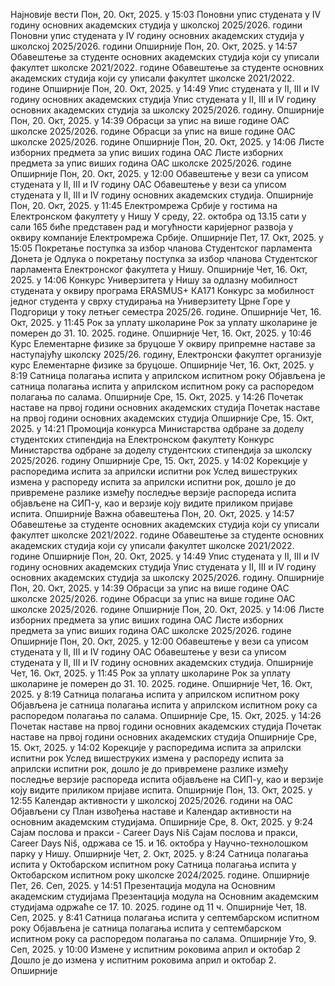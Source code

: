 Најновије вести
Пон, 20. Окт, 2025. у 15:03
Поновни упис студената у IV годину основних академских студија у школској 2025/2026. години
Поновни упис студената у IV годину основних академских студија у школској 2025/2026. години
Опширније
Пон, 20. Окт, 2025. у 14:57
Обавештење за студенте основних академских студија који су уписали факултет школске 2021/2022. године
Обавештење за студенте основних академских студија који су уписали факултет школске 2021/2022. године
Опширније
Пон, 20. Окт, 2025. у 14:49
Упис студената у II, III и IV годину основних академских студија
Упис студената у II, III и IV годину основних академских студија за школску 2025/2026. годину.
Опширније
Пон, 20. Окт, 2025. у 14:39
Обрасци за упис на више године ОАС школске 2025/2026. године
Обрасци за упис на више године ОАС школске 2025/2026. године
Опширније
Пон, 20. Окт, 2025. у 14:06
Листе изборних предмета за упис виших година ОАС
Листе изборних предмета за упис виших година ОАС школске 2025/2026. године
Опширније
Пон, 20. Окт, 2025. у 12:00
Обавештење у вези са уписом студената у II, III и IV годину ОАС
Обавештење у вези са уписом студената у II, III и IV годину основних академских студија.
Опширније
Пон, 20. Окт, 2025. у 11:45
Електромрежа Србије у гостима на Електронском факултету у Нишу
У среду, 22. октобра од 13.15 сати у сали 165 биће представен рад и могућности каријерног развоја у оквиру компаније Електромрежа Србије.
Опширније
Пет, 17. Окт, 2025. у 15:05
Покретање поступка за избор чланова Студентског парламента
Донета је Одлука о покретању поступка за избор чланова Студентског парламента Електронског факултета у Нишу.
Опширније
Чет, 16. Окт, 2025. у 14:06
Конкурс Универзитета у Нишу за одлазну мобилност студената у оквиру програма ЕRASMUS+ КА171
Конкурс за мобилност једног студента у сврху студирања на Универзитету Црне Горе у Подгорици у току летњег семестра 2025/26. године.
Опширније
Чет, 16. Окт, 2025. у 11:45
Рок за уплату школарине
Рок за уплату школарине је померен до 31. 10. 2025. године.
Опширније
Чет, 16. Окт, 2025. у 10:46
Курс Елементарне физике за бруцоше
У оквиру припремне наставе за наступајућу школску 2025/26. годину, Електронски факултет организује курс Елементарне физике за бруцоше.
Опширније
Чет, 16. Окт, 2025. у 8:19
Сатница полагања испита у априлском испитном року
Објављена је сатница полагања испита у априлском испитном року са распоредом полагања по салама.
Опширније
Сре, 15. Окт, 2025. у 14:26
Почетак наставе на првој години основних академских студија
Почетак наставе на првој години основних академских студија
Опширније
Сре, 15. Окт, 2025. у 14:21
Промоција конкурса Министарства одбране за доделу студентских стипендија на Електронском факултету
Конкурс Министарства одбране за доделу студентских стипендија за школску 2025/2026. годину
Опширније
Сре, 15. Окт, 2025. у 14:02
Корекције у распоредима испита за априлски испитни рок
Услед вишеструких измена у распореду испита за априлски испитни рок, дошло је до привремене разлике између последње верзије распореда испита објављене на СИП-у, као и верзије коју видите приликом пријаве испита.
Опширније
Важна обавештења
Пон, 20. Окт, 2025. у 14:57
Обавештење за студенте основних академских студија који су уписали факултет школске 2021/2022. године
Обавештење за студенте основних академских студија који су уписали факултет школске 2021/2022. године
Опширније
Пон, 20. Окт, 2025. у 14:49
Упис студената у II, III и IV годину основних академских студија
Упис студената у II, III и IV годину основних академских студија за школску 2025/2026. годину.
Опширније
Пон, 20. Окт, 2025. у 14:39
Обрасци за упис на више године ОАС школске 2025/2026. године
Обрасци за упис на више године ОАС школске 2025/2026. године
Опширније
Пон, 20. Окт, 2025. у 14:06
Листе изборних предмета за упис виших година ОАС
Листе изборних предмета за упис виших година ОАС школске 2025/2026. године
Опширније
Пон, 20. Окт, 2025. у 12:00
Обавештење у вези са уписом студената у II, III и IV годину ОАС
Обавештење у вези са уписом студената у II, III и IV годину основних академских студија.
Опширније
Чет, 16. Окт, 2025. у 11:45
Рок за уплату школарине
Рок за уплату школарине је померен до 31. 10. 2025. године.
Опширније
Чет, 16. Окт, 2025. у 8:19
Сатница полагања испита у априлском испитном року
Објављена је сатница полагања испита у априлском испитном року са распоредом полагања по салама.
Опширније
Сре, 15. Окт, 2025. у 14:26
Почетак наставе на првој години основних академских студија
Почетак наставе на првој години основних академских студија
Опширније
Сре, 15. Окт, 2025. у 14:02
Корекције у распоредима испита за априлски испитни рок
Услед вишеструких измена у распореду испита за априлски испитни рок, дошло је до привремене разлике између последње верзије распореда испита објављене на СИП-у, као и верзије коју видите приликом пријаве испита.
Опширније
Пон, 13. Окт, 2025. у 12:55
Календар активности у школској 2025/2026. години на ОАС
Објављени су План извођења наставе и Календар активности на основним академским студијама.
Опширније
Сре, 8. Окт, 2025. у 9:24
Сајам послова и пракси - Career Days Niš
Сајам послова и пракси, Career Days Niš, одржава се 15. и 16. октобра у Научно-технолошком парку у Нишу.
Опширније
Чет, 2. Окт, 2025. у 8:24
Сатница полагања испита у Октобарском испитном року
Сатница полагања испита у Октобарском испитном року школске 2024/2025. године.
Опширније
Пет, 26. Сеп, 2025. у 14:51
Презентација модула на Основним академским студијама
Презентација модула на Основним академским студијама одржаће се 17. 10. 2025. године од 11 ч.
Опширније
Чет, 18. Сеп, 2025. у 8:41
Сатница полагања испита у септембарском испитном року
Објављена је сатница полагања испита у септембарском испитном року са распоредом полагања по салама.
Опширније
Уто, 9. Сеп, 2025. у 10:00
Измене у испитним роковима април и октобар 2
Дошло је до измена у испитним роковима април и октобар 2.
Опширније